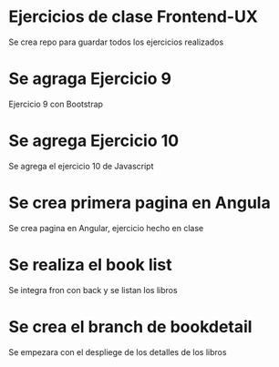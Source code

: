 # Ejercicios de clase Frontend-UX
Se crea repo para guardar todos los ejercicios realizados

# Se agraga Ejercicio 9
Ejercicio 9 con Bootstrap

# Se agrega Ejercicio 10
Se agrega el ejercicio 10 de Javascript

# Se crea primera pagina en Angula
Se crea pagina en Angular, ejercicio hecho en clase

# Se realiza el book list
Se integra fron con back y se listan los libros

# Se crea el branch de bookdetail
Se empezara con el despliege de los detalles de los libros